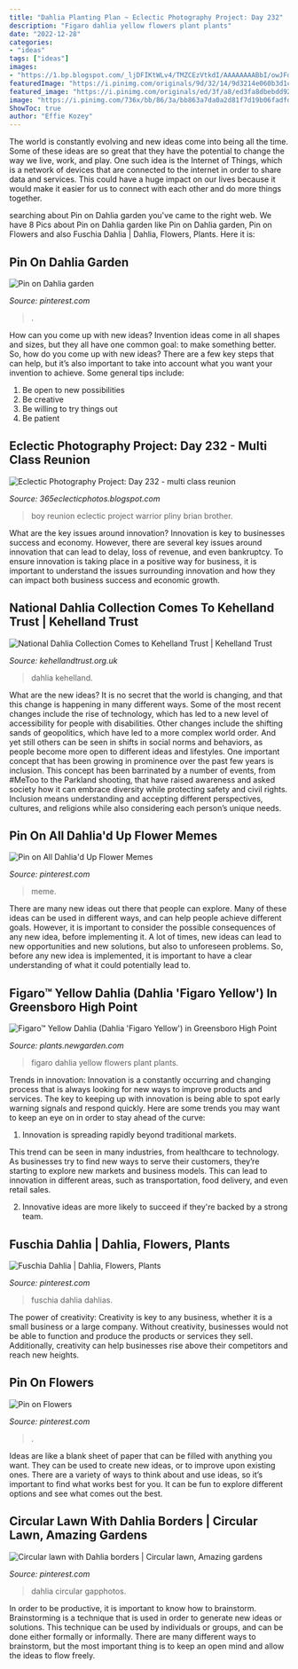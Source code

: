 ```yaml
---
title: "Dahlia Planting Plan ~ Eclectic Photography Project: Day 232"
description: "Figaro dahlia yellow flowers plant plants"
date: "2022-12-28"
categories:
- "ideas"
tags: ["ideas"]
images:
- "https://1.bp.blogspot.com/_ljDFIKtWLv4/TMZCEzVtkdI/AAAAAAAABbI/owJFdndKIZM/s400/reunion+fun+2010.jpg"
featuredImage: "https://i.pinimg.com/originals/9d/32/14/9d3214e060b3d1cff6ce3280fa9260d3.jpg"
featured_image: "https://i.pinimg.com/originals/ed/3f/a8/ed3fa8dbebdd92165c44c95d4e66d9a1.jpg"
image: "https://i.pinimg.com/736x/bb/86/3a/bb863a7da0a2d81f7d19b06fadfd06b8--dahlia-moon.jpg"
ShowToc: true
author: "Effie Kozey"
---
```



The world is constantly evolving and new ideas come into being all the time. Some of these ideas are so great that they have the potential to change the way we live, work, and play. One such idea is the Internet of Things, which is a network of devices that are connected to the internet in order to share data and services. This could have a huge impact on our lives because it would make it easier for us to connect with each other and do more things together.

	

		
searching about Pin on Dahlia garden you've came to the right web. We have 8 Pics about Pin on Dahlia garden like Pin on Dahlia garden, Pin on Flowers and also Fuschia Dahlia | Dahlia, Flowers, Plants. Here it is:
		
    
## Pin On Dahlia Garden

<img loading=lazy src="https://i.pinimg.com/736x/bb/86/3a/bb863a7da0a2d81f7d19b06fadfd06b8--dahlia-moon.jpg" onerror="this.onerror=null;this.src='https://tse2.mm.bing.net/th?id=OIP.Bf-N9ceUoiFA0ke22YnN8QHaFj&amp;pid=15.1';" alt="Pin on Dahlia garden">

_Source: pinterest.com_

>. 

	

How can you come up with new ideas?
Invention ideas come in all shapes and sizes, but they all have one common goal: to make something better. So, how do you come up with new ideas? There are a few key steps that can help, but it’s also important to take into account what you want your invention to achieve. Some general tips include: 
1. Be open to new possibilities 
2. Be creative 
3. Be willing to try things out 
4. Be patient 

    
## Eclectic Photography Project: Day 232 - Multi Class Reunion

<img loading=lazy src="https://1.bp.blogspot.com/_ljDFIKtWLv4/TMZCEzVtkdI/AAAAAAAABbI/owJFdndKIZM/s400/reunion+fun+2010.jpg" onerror="this.onerror=null;this.src='https://tse1.mm.bing.net/th?id=OIP.3t9p-v_gPbkZw6DB59lUpgHaFj&amp;pid=15.1';" alt="Eclectic Photography Project: Day 232 - multi class reunion">

_Source: 365eclecticphotos.blogspot.com_

>boy reunion eclectic project warrior pliny brian brother. 

	

What are the key issues around innovation?
Innovation is key to businesses success and economy. However, there are several key issues around innovation that can lead to delay, loss of revenue, and even bankruptcy. To ensure innovation is taking place in a positive way for business, it is important to understand the issues surrounding innovation and how they can impact both business success and economic growth.

    
## National Dahlia Collection Comes To Kehelland Trust | Kehelland Trust

<img loading=lazy src="https://kehellandtrust.org.uk/wp-content/uploads/2021/05/Aerial-view-300x170.jpg" onerror="this.onerror=null;this.src='https://tse1.mm.bing.net/th?id=OIP.dMEVDRuLmXQBGDyY6DDTtQAAAA&amp;pid=15.1';" alt="National Dahlia Collection Comes to Kehelland Trust | Kehelland Trust">

_Source: kehellandtrust.org.uk_

>dahlia kehelland. 

	

What are the new ideas?
It is no secret that the world is changing, and that this change is happening in many different ways. Some of the most recent changes include the rise of technology, which has led to a new level of accessibility for people with disabilities. Other changes include the shifting sands of geopolitics, which have led to a more complex world order. And yet still others can be seen in shifts in social norms and behaviors, as people become more open to different ideas and lifestyles.
One important concept that has been growing in prominence over the past few years is inclusion. This concept has been barrinated by a number of events, from #MeToo to the Parkland shooting, that have raised awareness and asked society how it can embrace diversity while protecting safety and civil rights. Inclusion means understanding and accepting different perspectives, cultures, and religions while also considering each person’s unique needs.

    
## Pin On All Dahlia&#039;d Up Flower Memes

<img loading=lazy src="https://i.pinimg.com/originals/56/28/be/5628bee2e9307274d72521afce7fe739.jpg" onerror="this.onerror=null;this.src='https://tse3.mm.bing.net/th?id=OIP.uOUk1ZasZMHBEkwRCnjX6AHaE8&amp;pid=15.1';" alt="Pin on All Dahlia&#039;d Up Flower Memes">

_Source: pinterest.com_

>meme. 

	

There are many new ideas out there that people can explore. Many of these ideas can be used in different ways, and can help people achieve different goals. However, it is important to consider the possible consequences of any new idea, before implementing it. A lot of times, new ideas can lead to new opportunities and new solutions, but also to unforeseen problems. So, before any new idea is implemented, it is important to have a clear understanding of what it could potentially lead to.

    
## Figaro™ Yellow Dahlia (Dahlia &#039;Figaro Yellow&#039;) In Greensboro High Point

<img loading=lazy src="https://plants.newgarden.com/Content/Images/Photos/F719-23.jpg" onerror="this.onerror=null;this.src='https://tse1.mm.bing.net/th?id=OIP.BoFQGpJYvn8rShmxPeHotAHaLK&amp;pid=15.1';" alt="Figaro™ Yellow Dahlia (Dahlia &#039;Figaro Yellow&#039;) in Greensboro High Point">

_Source: plants.newgarden.com_

>figaro dahlia yellow flowers plant plants. 

	

Trends in innovation:
Innovation is a constantly occurring and changing process that is always looking for new ways to improve products and services. The key to keeping up with innovation is being able to spot early warning signals and respond quickly. Here are some trends you may want to keep an eye on in order to stay ahead of the curve:
1. Innovation is spreading rapidly beyond traditional markets.

This trend can be seen in many industries, from healthcare to technology. As businesses try to find new ways to serve their customers, they’re starting to explore new markets and business models. This can lead to innovation in different areas, such as transportation, food delivery, and even retail sales.

2. Innovative ideas are more likely to succeed if they're backed by a strong team.

    
## Fuschia Dahlia | Dahlia, Flowers, Plants

<img loading=lazy src="https://i.pinimg.com/originals/9d/32/14/9d3214e060b3d1cff6ce3280fa9260d3.jpg" onerror="this.onerror=null;this.src='https://tse3.mm.bing.net/th?id=OIP.dq4YrZAoDN8FAVwXquoEJwHaHS&amp;pid=15.1';" alt="Fuschia Dahlia | Dahlia, Flowers, Plants">

_Source: pinterest.com_

>fuschia dahlia dahlias. 

	

The power of creativity:
Creativity is key to any business, whether it is a small business or a large company. Without creativity, businesses would not be able to function and produce the products or services they sell. Additionally, creativity can help businesses rise above their competitors and reach new heights.

    
## Pin On Flowers

<img loading=lazy src="https://i.pinimg.com/originals/ed/3f/a8/ed3fa8dbebdd92165c44c95d4e66d9a1.jpg" onerror="this.onerror=null;this.src='https://tse1.mm.bing.net/th?id=OIP.YGSuul_6yYKBmShiGQmqhwHaFi&amp;pid=15.1';" alt="Pin on Flowers">

_Source: pinterest.com_

>. 

	

Ideas are like a blank sheet of paper that can be filled with anything you want. They can be used to create new ideas, or to improve upon existing ones. There are a variety of ways to think about and use ideas, so it’s important to find what works best for you. It can be fun to explore different options and see what comes out the best.

    
## Circular Lawn With Dahlia Borders | Circular Lawn, Amazing Gardens

<img loading=lazy src="https://i.pinimg.com/originals/a6/c8/b7/a6c8b70ecb2f914c25ca16696b689250.jpg" onerror="this.onerror=null;this.src='https://tse4.mm.bing.net/th?id=OIP.TqvYN8JJJGvisPORMJB7ZgHaE7&amp;pid=15.1';" alt="Circular lawn with Dahlia borders | Circular lawn, Amazing gardens">

_Source: pinterest.com_

>dahlia circular gapphotos. 

	

In order to be productive, it is important to know how to brainstorm. Brainstorming is a technique that is used in order to generate new ideas or solutions. This technique can be used by individuals or groups, and can be done either formally or informally. There are many different ways to brainstorm, but the most important thing is to keep an open mind and allow the ideas to flow freely.

